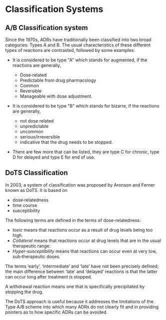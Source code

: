 # Classification Systems

## A/B Classification system

Since the 1970s, ADRs have traditionally been classified into two broad categories: Types A and B. The usual characteristics of these different types of reactions are contrasted, followed by some examples:

- It is considered to be type "A" which stands for augmented, if the reactions are generally,
  - Dose‐related
  - Predictable from drug pharmacology
  - Common
  - Reversible
  - Manageable with dose adjustment.

- It is considered to be type "B" which stands for bizarre, if the reactions are generally,
  - not dose related
  - unpredictable
  - uncommon 
  - serious/irreversible
  - indicative that the drug needs to be stopped.

- There are few more that can be listed, they are type C for chronic, type D for delayed and type E for end of use.

## DoTS Classification

In 2003, a system of classification was proposed by Aronson and Ferner known as DoTS. It is based on
- dose‐relatedness
- time course
- susceptibility

The following terms are defined in the terms of dose-relatedness:
- *toxic* means that reactions occur as a result of drug levels being too high.
- *Collateral* means that reactions occur at drug levels that are in the usual therapeutic range.
- *­Hyper-susceptibility* means that reactions can occur even at very low, sub‐therapeutic doses.

The terms ‘early’, ‘intermediate’ and ‘late’ have not been precisely defined; the main difference between ‘late’ and ‘delayed’ reactions is that the latter can occur long after treatment is stopped.

A withdrawal reaction means one that is specifically precipitated by stopping the drug.

The DoTS approach is useful because it addresses the limitations of the Type A/B scheme into which many ADRs do not clearly fit and in providing pointers as to how specific ADRs can be avoided.
